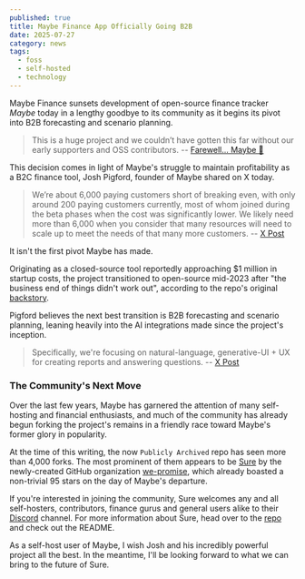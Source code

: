 ```yaml
---
published: true
title: Maybe Finance App Officially Going B2B
date: 2025-07-27
category: news
tags:
  - foss
  - self-hosted
  - technology
---
```

Maybe Finance sunsets development of open-source finance tracker *Maybe* today in a lengthy goodbye to its community as it begins its pivot into B2B forecasting and scenario planning.

> This is a huge project and we couldn’t have gotten this far without our early supporters and OSS contributors.
> -- [Farewell... Maybe 👋](https://github.com/maybe-finance/maybe/releases/tag/v0.6.0)

This decision comes in light of Maybe's struggle to maintain profitability as a B2C finance tool, Josh Pigford, founder of Maybe shared on X today. 

> We’re about 6,000 paying customers short of breaking even, with only around 200 paying customers currently, most of whom joined during the beta phases when the cost was significantly lower. We likely need more than 6,000 when you consider that many resources will need to scale up to meet the needs of that many more customers.
> -- [X Post](https://x.com/Shpigford/status/1947725345244709240)

It isn't the first pivot Maybe has made. 

Originating as a closed-source tool reportedly approaching $1 million in startup costs, the project transitioned to open-source mid-2023 after "the business end of things didn't work out", according to the repo's original [backstory](https://github.com/maybe-finance/maybe/blob/zachgoll%2Fpartial-syncs/README.md).

Pigford believes the next best transition is B2B forecasting and scenario planning, leaning heavily into the AI integrations made since the project's inception.

> Specifically, we're focusing on natural-language, generative-UI + UX for creating reports and answering questions.
> -- [X Post](https://x.com/Shpigford/status/1947725345244709240)

### The Community's Next Move

Over the last few years, Maybe has garnered the attention of many self-hosting and financial enthusiasts, and much of the community has already begun forking the project's remains in a friendly race toward Maybe's former glory in popularity.

At the time of this writing, the now `Publicly Archived` repo has seen more than 4,000 forks. The most prominent of them appears to be [Sure](https://github.com/we-promise/sure) by the newly-created GitHub organization [we-promise](https://github.com/we-promise), which already boasted a non-trivial 95 stars on the day of Maybe's departure. 

If you're interested in joining the community, Sure welcomes any and all self-hosters, contributors, finance gurus and general users alike to their [Discord](https://discord.gg/36ZGBsxYEK) channel. For more information about Sure, head over to the [repo](https://github.com/we-promise/sure) and check out the README.

As a self-host user of Maybe, I wish Josh and his incredibly powerful project all the best. In the meantime, I'll be looking forward to what we can bring to the future of Sure.